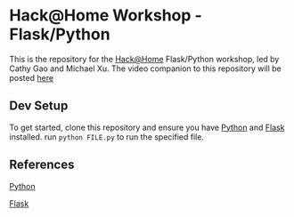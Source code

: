 # Hack@Home Workshop - Flask/Python

This is the repository for the [Hack@Home](http://hackathome.org/) Flask/Python workshop, led by Cathy Gao and Michael Xu. The video companion to this repository will be posted [here]()

## Dev Setup

To get started, clone this repository and ensure you have [Python](https://www.python.org/) and [Flask](https://flask.palletsprojects.com/en/1.1.x/) installed. run `python FILE.py` to run the specified file.

## References

[Python](https://www.python.org/)

[Flask](https://flask.palletsprojects.com/en/1.1.x/)
